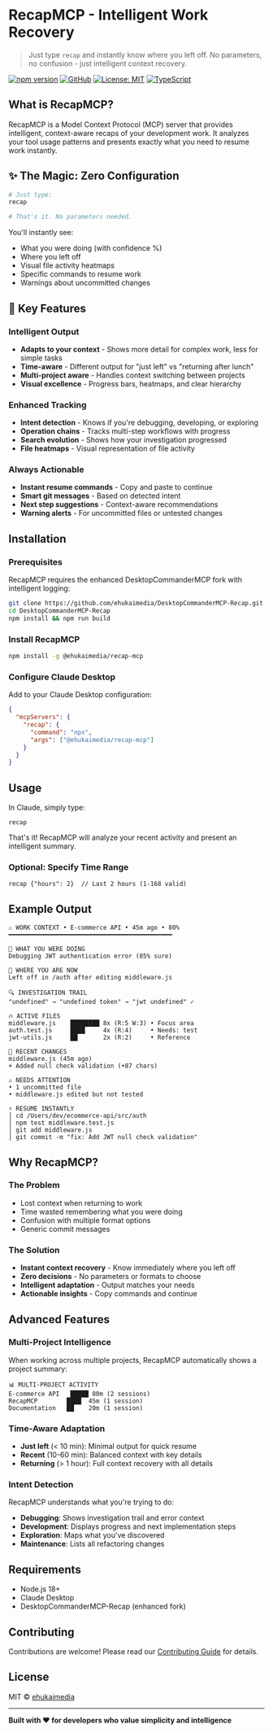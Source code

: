 # RecapMCP - Intelligent Work Recovery

> Just type `recap` and instantly know where you left off. No parameters, no confusion - just intelligent context recovery.

[![npm version](https://img.shields.io/npm/v/@ehukaimedia/recap-mcp.svg)](https://www.npmjs.com/package/@ehukaimedia/recap-mcp)
[![GitHub](https://img.shields.io/badge/GitHub-ehukaimedia%2Frecap-blue.svg)](https://github.com/ehukaimedia/recap)
[![License: MIT](https://img.shields.io/badge/License-MIT-yellow.svg)](https://opensource.org/licenses/MIT)
[![TypeScript](https://img.shields.io/badge/TypeScript-5.3+-blue.svg)](https://www.typescriptlang.org/)

## What is RecapMCP?

RecapMCP is a Model Context Protocol (MCP) server that provides intelligent, context-aware recaps of your development work. It analyzes your tool usage patterns and presents exactly what you need to resume work instantly.

## ✨ The Magic: Zero Configuration

```bash
# Just type:
recap

# That's it. No parameters needed.
```

You'll instantly see:
- What you were doing (with confidence %)
- Where you left off
- Visual file activity heatmaps
- Specific commands to resume work
- Warnings about uncommitted changes

## 🎯 Key Features

### Intelligent Output
- **Adapts to your context** - Shows more detail for complex work, less for simple tasks
- **Time-aware** - Different output for "just left" vs "returning after lunch"
- **Multi-project aware** - Handles context switching between projects
- **Visual excellence** - Progress bars, heatmaps, and clear hierarchy

### Enhanced Tracking
- **Intent detection** - Knows if you're debugging, developing, or exploring
- **Operation chains** - Tracks multi-step workflows with progress
- **Search evolution** - Shows how your investigation progressed
- **File heatmaps** - Visual representation of file activity

### Always Actionable
- **Instant resume commands** - Copy and paste to continue
- **Smart git messages** - Based on detected intent
- **Next step suggestions** - Context-aware recommendations
- **Warning alerts** - For uncommitted files or untested changes

## Installation

### Prerequisites

RecapMCP requires the enhanced DesktopCommanderMCP fork with intelligent logging:

```bash
git clone https://github.com/ehukaimedia/DesktopCommanderMCP-Recap.git
cd DesktopCommanderMCP-Recap
npm install && npm run build
```

### Install RecapMCP

```bash
npm install -g @ehukaimedia/recap-mcp
```

### Configure Claude Desktop

Add to your Claude Desktop configuration:

```json
{
  "mcpServers": {
    "recap": {
      "command": "npx",
      "args": ["@ehukaimedia/recap-mcp"]
    }
  }
}
```

## Usage

In Claude, simply type:

```
recap
```

That's it! RecapMCP will analyze your recent activity and present an intelligent summary.

### Optional: Specify Time Range

```
recap {"hours": 2}  // Last 2 hours (1-168 valid)
```

## Example Output

```
⚠️ WORK CONTEXT • E-commerce API • 45m ago • 80%
━━━━━━━━━━━━━━━━━━━━━━━━━━━━━━━━━━━━━━━━━━━━━

🎯 WHAT YOU WERE DOING
Debugging JWT authentication error (85% sure)

📍 WHERE YOU ARE NOW
Left off in /auth after editing middleware.js

🔍 INVESTIGATION TRAIL
"undefined" → "undefined token" → "jwt undefined" ✓

🔥 ACTIVE FILES
middleware.js    ████████ 8x (R:5 W:3) • Focus area
auth.test.js     ████     4x (R:4)     • Needs: test
jwt-utils.js     ██       2x (R:2)     • Reference

📝 RECENT CHANGES
middleware.js (45m ago)
+ Added null check validation (+87 chars)

⚠️ NEEDS ATTENTION
• 1 uncommitted file
• middleware.js edited but not tested

⚡ RESUME INSTANTLY
│ cd /Users/dev/ecommerce-api/src/auth
│ npm test middleware.test.js
│ git add middleware.js
│ git commit -m "fix: Add JWT null check validation"
```

## Why RecapMCP?

### The Problem
- Lost context when returning to work
- Time wasted remembering what you were doing
- Confusion with multiple format options
- Generic commit messages

### The Solution
- **Instant context recovery** - Know immediately where you left off
- **Zero decisions** - No parameters or formats to choose
- **Intelligent adaptation** - Output matches your needs
- **Actionable insights** - Copy commands and continue

## Advanced Features

### Multi-Project Intelligence
When working across multiple projects, RecapMCP automatically shows a project summary:

```
📊 MULTI-PROJECT ACTIVITY
E-commerce API   █████ 80m (2 sessions)
RecapMCP        ████  45m (1 session)
Documentation   ██    20m (1 session)
```

### Time-Aware Adaptation
- **Just left** (< 10 min): Minimal output for quick resume
- **Recent** (10-60 min): Balanced context with key details
- **Returning** (> 1 hour): Full context recovery with all details

### Intent Detection
RecapMCP understands what you're trying to do:
- **Debugging**: Shows investigation trail and error context
- **Development**: Displays progress and next implementation steps
- **Exploration**: Maps what you've discovered
- **Maintenance**: Lists all refactoring changes

## Requirements

- Node.js 18+
- Claude Desktop
- DesktopCommanderMCP-Recap (enhanced fork)

## Contributing

Contributions are welcome! Please read our [Contributing Guide](CONTRIBUTING.md) for details.

## License

MIT © [ehukaimedia](https://github.com/ehukaimedia)

---

**Built with ❤️ for developers who value simplicity and intelligence**